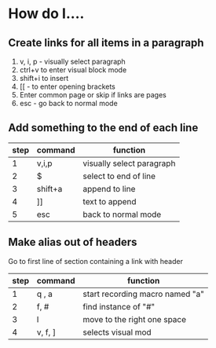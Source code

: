 # How do I....

## Create links for all items in a paragraph

1. v, i, p - visually select paragraph
2. ctrl+v to enter visual block mode
3. shift+i to insert 
4. \[\[ - to enter opening brackets 
5. Enter common page or skip if links are pages
6. esc - go back to normal mode


## Add something to the end of each line
 step| command | function
 ---|---|---
1|v,i,p|visually select paragraph
2| $ | select to end of line
3| shift+a |append to line
4| \]\] |text to append
5|esc|back to normal mode


## Make alias out of headers
Go to first line of section containing a link with header 

step| command | function
 ---|---|---
 1|q , a|start recording macro named "a"
2| f, \# | find instance of "#"
3| l | move to the right one space
4| v, f, \]|selects visual mod
